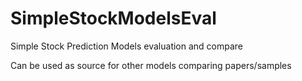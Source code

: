 # SimpleStockModelsEval
Simple Stock Prediction Models evaluation and compare

Can be used as source for other models comparing papers/samples
